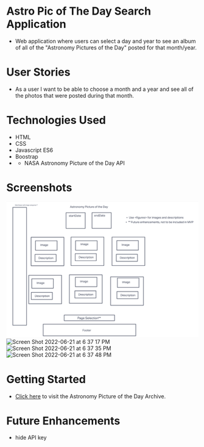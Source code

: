# Astro Pic of The Day Search Application

 - Web application where users can select a day and year to see an album of all of the "Astronomy Pictures of the Day" posted for that month/year.

# User Stories

- As a user I want to be able to choose a month and a year and see all of the photos that were posted during that month.


# Technologies Used

- HTML
- CSS
- Javascript ES6
- Boostrap
- - NASA Astronomy Picture of the Day API

# Screenshots

![wireframe screenshot](assets/screenshots/wireframe.png)
![Screen Shot 2022-06-21 at 6 37 17 PM](https://user-images.githubusercontent.com/30585039/174924816-80f57dea-ccd6-46fe-a0e5-95571f3a27ab.png)
![Screen Shot 2022-06-21 at 6 37 35 PM](https://user-images.githubusercontent.com/30585039/174924824-1bc736d0-4717-4e96-8e28-b08e0022a1d4.png)
![Screen Shot 2022-06-21 at 6 37 48 PM](https://user-images.githubusercontent.com/30585039/174924828-5a8cb493-9c60-4bc2-81a0-ea6391bcaa08.png)

# Getting Started
- [Click here](https://main--apotd-archive.netlify.app/) to visit the Astronomy Picture of the Day Archive.
# Future Enhancements
 - hide API key
 
 
 
